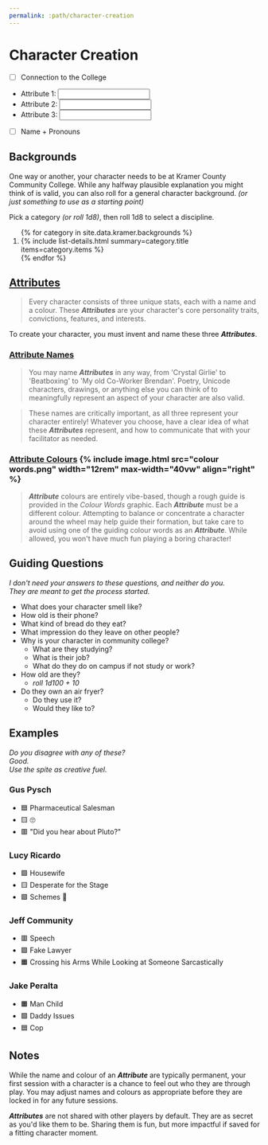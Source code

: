 ```yaml
---
permalink: :path/character-creation
---
```


# Character Creation
- [ ] Connection to the College
- <label>Attribute 1: <input type="text"/></label>
- <label>Attribute 2: <input type="text"/></label>
- <label>Attribute 3: <input type="text"/></label>
- [ ] Name + Pronouns

## Backgrounds
One way or another, your character needs to be at Kramer County Community College. While any halfway plausible explanation you might think of is valid, you can also roll for a general character background. *(or just something to use as a starting point)*

Pick a category *(or roll 1d8)*, then roll 1d8 to select a discipline.

<ol>
{% for category in site.data.kramer.backgrounds %}
    <li>
        {% include list-details.html summary=category.title items=category.items %}
    </li>
{% endfor %}
</ol>

## [Attributes](system#attributes)
> Every character consists of three unique stats, each with a name and a colour. These ***Attributes*** are your character's core personality traits, convictions, features, and interests.

To create your character, you must invent and name these three ***Attributes***.

### [Attribute Names](system#names)
> You may name ***Attributes*** in any way, from 'Crystal Girlie' to 'Beatboxing' to 'My old Co-Worker Brendan'. Poetry, Unicode characters, drawings, or anything else you can think of to meaningfully represent an aspect of your character are also valid.

> These names are critically important, as all three represent your character entirely!
> Whatever you choose, have a clear idea of what these ***Attributes*** represent, and how to communicate that with your facilitator as needed.


### [Attribute Colours](system#colours) {% include image.html src="colour words.png" width="12rem" max-width="40vw" align="right" %}
> ***Attribute*** colours are entirely vibe-based, though a rough guide is provided in the *Colour Words* graphic. Each ***Attribute*** must be a different colour. Attempting to balance or concentrate a character around the wheel may help guide their formation, but take care to avoid using one of the guiding colour words as an ***Attribute***. While allowed, you won't have much fun playing a boring character!

## Guiding Questions
*I don't need your answers to these questions, and neither do you.  
They are meant to get the process started.*
- What does your character smell like?
- How old is their phone?
- What kind of bread do they eat?
- What impression do they leave on other people?
- Why is your character in community college?
	- What are they studying?
	- What is their job?
	- What do they do on campus if not study or work?
- How old are they?
	- *roll 1d100 + 10*
- Do they own an air fryer?
	- Do they use it?
	- Would they like to?

## Examples
*Do you disagree with any of these?  
Good.  
Use the spite as creative fuel.*

### Gus Pysch
- 🟦 Pharmaceutical Salesman
- 🟨 🙄
- 🟥 "Did you hear about Pluto?"

### Lucy Ricardo
- 🟩 Housewife
- 🟨 Desperate for the Stage
- 🟪 Schemes 💅

### Jeff Community
- 🟥 Speech
- 🟪 Fake Lawyer
- 🟧 Crossing his Arms While Looking at Someone Sarcastically

### Jake Peralta
- 🟧 Man Child
- 🟩 Daddy Issues
- 🟦 Cop

## Notes
While the name and colour of an ***Attribute*** are typically permanent, your first session with a character is a chance to feel out who they are through play. You may adjust names and colours as appropriate before they are locked in for any future sessions.

***Attributes*** are not shared with other players by default. They are as secret as you'd like them to be. Sharing them is fun, but more impactful if saved for a fitting character moment.